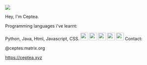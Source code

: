 

<!--
**Ceptea/Ceptea** is a ✨ _special_ ✨ repository because its `README.md` (this file) appears on your GitHub profile.

Here are some ideas to get you started:

- 🔭 I’m currently working on ...
- 🌱 I’m currently learning ...
- 👯 I’m looking to collaborate on ...
- 🤔 I’m looking for help with ...
- 💬 Ask me about ...
- 📫 How to reach me: ...
- 😄 Pronouns: ...
- ⚡ Fun fact: ...
-->
![](http://mc.ceptea.xyz:8424/img)

Hey, I'm Ceptea.


Programming languages i've learnt:


Python, Java, Html, Javascript, CSS.
<img src="https://ceptea.xyz/static/python.png" style="width: 25px; height: 25px;">
<img src="https://ceptea.xyz/static/javascript.png" style="width: 25px; height: 25px;">
<img src="https://ceptea.xyz/static/javascript.png" style="width: 25px; height: 25px;">
<img src="https://ceptea.xyz/static/javascript.png" style="width: 25px; height: 25px;">
<img src="https://ceptea.xyz/static/javascript.png" style="width: 25px; height: 25px;">
Contact:


@ceptes:matrix.org


https://ceptea.xyz




